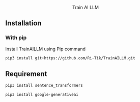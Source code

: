 <p align="center">
  <p align="center">Train AI LLM
</p>
</p>

## Installation

### With pip

Install TrainAILLM using Pip command

```bash
pip3 install git+https://github.com/Ri-Tik/TrainAILLM.git
```

## Requirement

```bash
pip3 install sentence_transformers
```

```bash
pip3 install google-generativeai
```